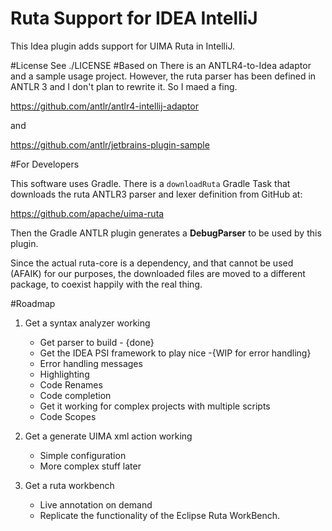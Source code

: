 # Ruta Support for IDEA IntelliJ
This Idea plugin adds support for UIMA Ruta in IntelliJ.

#License 
See ./LICENSE 
#Based on
There is an ANTLR4-to-Idea adaptor and a sample usage project.
However, the ruta parser has been defined in ANTLR 3 and I don't plan to rewrite it.
So I maed a fing.  

https://github.com/antlr/antlr4-intellij-adaptor

and

https://github.com/antlr/jetbrains-plugin-sample


#For Developers

This software uses Gradle.
There is a  `downloadRuta` Gradle Task that downloads the ruta ANTLR3 parser and lexer definition from GitHub at:

https://github.com/apache/uima-ruta

Then the Gradle ANTLR plugin generates a **DebugParser** to be used by this plugin.

Since the actual ruta-core is a dependency, and that cannot be used (AFAIK) for our purposes,
the downloaded files are moved to a different package, to coexist happily with the real thing.


#Roadmap

1. Get a syntax analyzer working
    * Get parser to build - {done} 
    * Get the IDEA PSI framework to play nice  -{WIP for error handling} 
    * Error handling messages
    * Highlighting
    * Code Renames
    * Code completion
    * Get it working for complex projects with multiple scripts
    * Code Scopes  
2. Get a generate UIMA xml action working
    * Simple configuration
    * More complex stuff later

3. Get a  ruta workbench 
    * Live annotation on demand
    * Replicate the functionality of the Eclipse Ruta WorkBench.